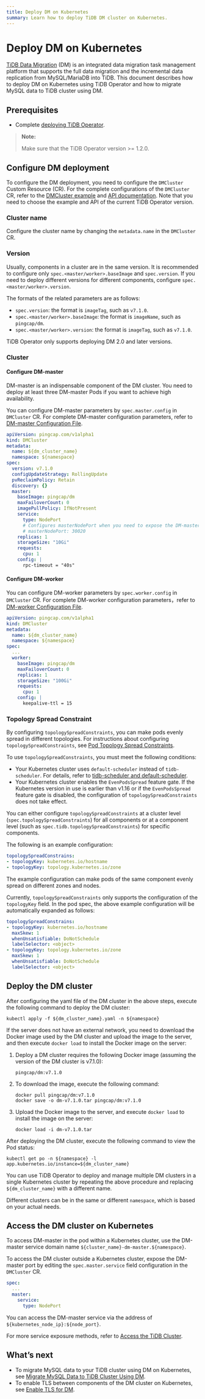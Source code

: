 ```yaml
---
title: Deploy DM on Kubernetes
summary: Learn how to deploy TiDB DM cluster on Kubernetes.
---
```


# Deploy DM on Kubernetes

[TiDB Data Migration](https://docs.pingcap.com/tidb-data-migration/v2.0) (DM) is an integrated data migration task management platform that supports the full data migration and the incremental data replication from MySQL/MariaDB into TiDB. This document describes how to deploy DM on Kubernetes using TiDB Operator and how to migrate MySQL data to TiDB cluster using DM.

## Prerequisites

* Complete [deploying TiDB Operator](deploy-tidb-operator.md).

> **Note:**
>
> Make sure that the TiDB Operator version >= 1.2.0.

## Configure DM deployment

To configure the DM deployment, you need to configure the `DMCluster` Custom Resource (CR). For the complete configurations of the `DMCluster` CR, refer to the [DMCluster example](https://github.com/pingcap/tidb-operator/blob/master/examples/dm/dm-cluster.yaml) and [API documentation](https://github.com/pingcap/tidb-operator/blob/master/docs/api-references/docs.md#dmcluster). Note that you need to choose the example and API of the current TiDB Operator version.

### Cluster name

Configure the cluster name by changing the `metadata.name` in the `DMCluster` CR.

### Version

Usually, components in a cluster are in the same version. It is recommended to configure only `spec.<master/worker>.baseImage` and `spec.version`. If you need to deploy different versions for different components, configure `spec.<master/worker>.version`.

The formats of the related parameters are as follows:

- `spec.version`: the format is `imageTag`, such as `v7.1.0`.
- `spec.<master/worker>.baseImage`: the format is `imageName`, such as `pingcap/dm`.
- `spec.<master/worker>.version`: the format is `imageTag`, such as `v7.1.0`.

TiDB Operator only supports deploying DM 2.0 and later versions.

### Cluster

#### Configure DM-master

DM-master is an indispensable component of the DM cluster. You need to deploy at least three DM-master Pods if you want to achieve high availability.

You can configure DM-master parameters by `spec.master.config` in `DMCluster` CR. For complete DM-master configuration parameters, refer to [DM-master Configuration File](https://docs.pingcap.com/tidb-data-migration/v2.0/dm-master-configuration-file).

```yaml
apiVersion: pingcap.com/v1alpha1
kind: DMCluster
metadata:
  name: ${dm_cluster_name}
  namespace: ${namespace}
spec:
  version: v7.1.0
  configUpdateStrategy: RollingUpdate
  pvReclaimPolicy: Retain
  discovery: {}
  master:
    baseImage: pingcap/dm
    maxFailoverCount: 0
    imagePullPolicy: IfNotPresent
    service:
      type: NodePort
      # Configures masterNodePort when you need to expose the DM-master service to a fixed NodePort
      # masterNodePort: 30020
    replicas: 1
    storageSize: "10Gi"
    requests:
      cpu: 1
    config: |
      rpc-timeout = "40s"
```

#### Configure DM-worker

You can configure DM-worker parameters by `spec.worker.config` in `DMCluster` CR. For complete DM-worker configuration parameters，refer to [DM-worker Configuration File](https://docs.pingcap.com/tidb-data-migration/v2.0/dm-worker-configuration-file).

```yaml
apiVersion: pingcap.com/v1alpha1
kind: DMCluster
metadata:
  name: ${dm_cluster_name}
  namespace: ${namespace}
spec:
  ...
  worker:
    baseImage: pingcap/dm
    maxFailoverCount: 0
    replicas: 1
    storageSize: "100Gi"
    requests:
      cpu: 1
    config: |
      keepalive-ttl = 15

```

### Topology Spread Constraint

By configuring `topologySpreadConstraints`, you can make pods evenly spread in different topologies. For instructions about configuring `topologySpreadConstraints`, see [Pod Topology Spread Constraints](https://kubernetes.io/docs/concepts/workloads/pods/pod-topology-spread-constraints/).

To use `topologySpreadConstraints`, you must meet the following conditions:

- Your Kubernetes cluster uses `default-scheduler` instead of `tidb-scheduler`. For details, refer to [tidb-scheduler and default-scheduler](tidb-scheduler.md#tidb-scheduler-and-default-scheduler).
- Your Kubernetes cluster enables the `EvenPodsSpread` feature gate. If the Kubernetes version in use is earlier than v1.16 or if the `EvenPodsSpread` feature gate is disabled, the configuration of `topologySpreadConstraints` does not take effect.

You can either configure `topologySpreadConstraints` at a cluster level (`spec.topologySpreadConstraints`) for all components or at a component level (such as `spec.tidb.topologySpreadConstraints`) for specific components.

The following is an example configuration:


```yaml
topologySpreadConstrains:
- topologyKey: kubernetes.io/hostname
- topologyKey: topology.kubernetes.io/zone
```

The example configuration can make pods of the same component evenly spread on different zones and nodes.

Currently, `topologySpreadConstraints` only supports the configuration of the `topologyKey` field. In the pod spec, the above example configuration will be automatically expanded as follows:

```yaml
topologySpreadConstrains:
- topologyKey: kubernetes.io/hostname
  maxSkew: 1
  whenUnsatisfiable: DoNotSchedule
  labelSelector: <object>
- topologyKey: topology.kubernetes.io/zone
  maxSkew: 1
  whenUnsatisfiable: DoNotSchedule
  labelSelector: <object>
```

## Deploy the DM cluster

After configuring the yaml file of the DM cluster in the above steps, execute the following command to deploy the DM cluster:

``` shell
kubectl apply -f ${dm_cluster_name}.yaml -n ${namespace}
```

If the server does not have an external network, you need to download the Docker image used by the DM cluster and upload the image to the server, and then execute `docker load` to install the Docker image on the server:

1. Deploy a DM cluster requires the following Docker image (assuming the version of the DM cluster is v7.1.0):

    ```shell
    pingcap/dm:v7.1.0
    ```

2. To download the image, execute the following command:

    
    ```shell
    docker pull pingcap/dm:v7.1.0
    docker save -o dm-v7.1.0.tar pingcap/dm:v7.1.0
    ```

3. Upload the Docker image to the server, and execute `docker load` to install the image on the server:

    
    ```shell
    docker load -i dm-v7.1.0.tar
    ```

After deploying the DM cluster, execute the following command to view the Pod status:

```shell
kubectl get po -n ${namespace} -l app.kubernetes.io/instance=${dm_cluster_name}
```

You can use TiDB Operator to deploy and manage multiple DM clusters in a single Kubernetes cluster by repeating the above procedure and replacing `${dm_cluster_name}` with a different name.

Different clusters can be in the same or different `namespace`, which is based on your actual needs.

## Access the DM cluster on Kubernetes

To access DM-master in the pod within a Kubernetes cluster, use the DM-master service domain name `${cluster_name}-dm-master.${namespace}`.

To access the DM cluster outside a Kubernetes cluster, expose the DM-master port by editing the `spec.master.service` field configuration in the `DMCluster` CR.

```yaml
spec:
  ...
  master:
    service:
      type: NodePort
```

You can access the DM-master service via the address of `${kubernetes_node_ip}:${node_port}`.

For more service exposure methods, refer to [Access the TiDB Cluster](access-tidb.md).

## What’s next

- To migrate MySQL data to your TiDB cluster using DM on Kubernetes, see [Migrate MySQL Data to TiDB Cluster Using DM](use-tidb-dm.md).
- To enable TLS between components of the DM cluster on Kubernetes, see [Enable TLS for DM](enable-tls-for-dm.md).
